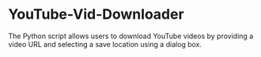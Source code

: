 # YouTube-Vid-Downloader
The Python script allows users to download YouTube videos by providing a video URL and selecting a  save location using a dialog box. 

